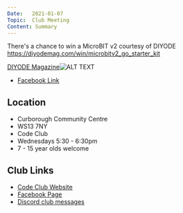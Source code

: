 ```yaml
---
Date:   2021-01-07
Topic:  Club Meeting
Content: Summary
---
```

There's a chance to win a MicroBIT v2 courtesy of DIYODE
https://diyodemag.com/win/microbitv2_go_starter_kit

[DIYODE Magazine](https://l.facebook.com/l.php?u=https%3A%2F%2Fdiyodemag.com%2Fwin%2Fmicrobitv2_go_starter_kit&h=AT3McGxFMbVGI03HC_njlqXST7aQr5tzAr6B1cMwYWROADPwJY87ZF9cE4R3IeS-wJJVf_aaTRSArqeq8vgyNnl_VAwfRNaU7MeijXPWiTlXQTbnBYHk9HarGK0Xv5oH&s=1)![ALT TEXT](https://external.fbhx6-1.fna.fbcdn.net/emg1/v/t13/7801953715571185587?url=https%3A%2F%2Fdiyodemag.com%2F_images%2F5989687fc672e0e229c39da9%2C400%2C400&fb_obo=1&utld=diyodemag.com&stp=c0.5000x0.5000f_dst-emg0_p400x400_q75&ccb=13-1&oh=06_AbGKEc-McW_EowI-5H29ImDyK_rAJwuxoVDCBp1NHJQKCA&oe=65286602&_nc_sid=e609ca)

* [Facebook Link](https://www.facebook.com/1481985248595237/posts/3396858063774603/)

## Location

* Curborough Community Centre
* WS13 7NY
* Code Club
* Wednesdays 5:30 - 6:30pm
* 7 - 15 year olds welcome

## Club Links

* [Code Club Website](https://lichfield-code-club.github.io/)
* [Facebook Page](https://www.facebook.com/LichfieldCoders)
* [Discord club messages](https://discord.gg/szz6xGK)
